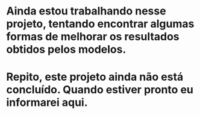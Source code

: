 # Ainda estou trabalhando nesse projeto, tentando encontrar algumas formas de melhorar os resultados obtidos pelos modelos.
# Repito, este projeto ainda não está concluído. Quando estiver pronto eu informarei aqui.
